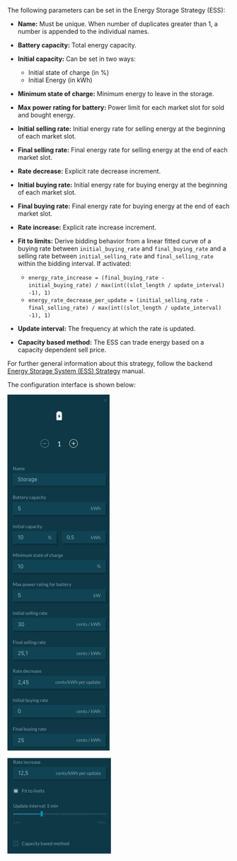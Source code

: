The following parameters can be set in the Energy Storage Strategy (ESS):

- **Name:** Must be unique. When number of duplicates greater than 1, a number is appended to the individual names.

- **Battery capacity:** Total energy capacity.

- **Initial capacity:** Can be set in two ways:
    - Initial state of charge (in %)
    - Initial Energy (in kWh)
- **Minimum state of charge:** Minimum energy to leave in the storage.

- **Max power rating for battery:** Power limit for each market slot for sold and bought energy.

- **Initial selling rate:** Initial energy rate for selling energy at the beginning of each market slot.

- **Final selling rate:** Final energy rate for selling energy at the end of each market slot.

- **Rate decrease:** Explicit rate decrease increment.

- **Initial buying rate:** Initial energy rate for buying energy at the beginning of each market slot.

- **Final buying rate:** Final energy rate for buying energy at the end of each market slot.

- **Rate increase:** Explicit rate increase increment.

- **Fit to limits:** Derive bidding behavior from a linear fitted curve of a buying rate between `initial_buying_rate` and `final_buying_rate` and a selling rate between `initial_selling_rate` and `final_selling_rate` within the bidding interval. If activated: 
    - `energy_rate_increase = (final_buying_rate - initial_buying_rate) / max(int((slot_length / update_interval) -1), 1)`
    - `energy_rate_decrease_per_update = (initial_selling_rate - final_selling_rate) / max(int((slot_length / update_interval) -1), 1)`

- **Update interval:** The frequency at which the rate is updated. 
- **Capacity based method:** The ESS can trade energy based on a capacity dependent sell price.

For further general information about this strategy, follow the backend [Energy Storage System (ESS) Strategy](ess-strategy.md) manual.

The configuration interface is shown below:

![img](img/storage-1.png)

![img](img/storage-2.png)